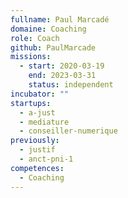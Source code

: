 ```yaml
---
fullname: Paul Marcadé
domaine: Coaching
role: Coach
github: PaulMarcade
missions:
  - start: 2020-03-19
    end: 2023-03-31
    status: independent
incubator: ""
startups:
  - a-just
  - mediature
  - conseiller-numerique
previously:
  - justif
  - anct-pni-1
competences:
  - Coaching
---
```

